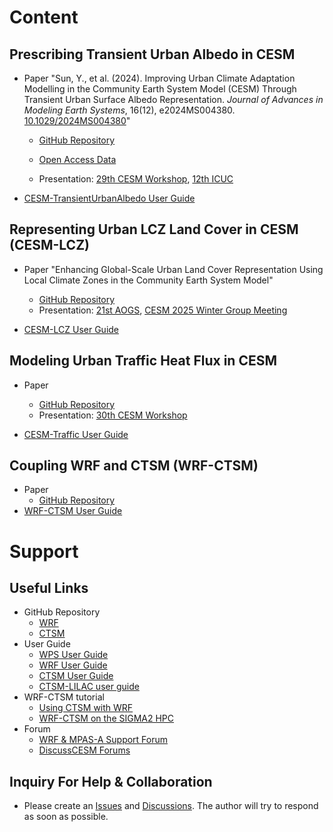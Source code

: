 # Content

## Prescribing Transient Urban Albedo in CESM

- Paper "Sun, Y., et al. (2024). Improving Urban Climate Adaptation Modelling in the Community Earth System Model (CESM) Through Transient Urban Surface Albedo Representation. *Journal of Advances in Modeling Earth Systems*, 16(12), e2024MS004380. [10.1029/2024MS004380](https://doi.org/10.1029/2024MS004380)"
  - [GitHub Repository](https://github.com/envdes/code_DynamicUrbanAlbedo)
  - [Open Access Data](https://doi.org/10.48420/27867357)
  
  - Presentation: [29th CESM Workshop](https://www.cesm.ucar.edu/sites/default/files/2024-06/2024cesmlmwgsun.pdf), [12th ICUC]()

- [CESM-TransientUrbanAlbedo User Guide]()

## Representing Urban LCZ Land Cover in CESM (CESM-LCZ)

- Paper "Enhancing Global-Scale Urban Land Cover Representation Using Local Climate Zones in the Community Earth System Model"
  - [GitHub Repository](https://github.com/envdes/code_CESM_LCZ)
  - Presentation: [21st AOGS](), [CESM 2025 Winter Group Meeting]()
  
- [CESM-LCZ User Guide](./projects/lcz/index.rst)

## Modeling Urban Traffic Heat Flux in CESM

- Paper
  - [GitHub Repository]()
  - Presentation: [30th CESM Workshop](https://www.cesm.ucar.edu/sites/default/files/2025-06/2025cesmsun.pdf)

- [CESM-Traffic User Guide]()

## Coupling WRF and CTSM (WRF-CTSM)

- Paper 
  - [GitHub Repository]()
- [WRF-CTSM User Guide]()

# Support

## Useful Links

- GitHub Repository
  - [WRF](https://github.com/wrf-model/WRF)
  - [CTSM](https://github.com/ESCOMP/CTSM)
- User Guide
  - [WPS User Guide](https://www2.mmm.ucar.edu/wrf/users/wrf_users_guide/build/html/wps.html)
  - [WRF User Guide](https://www2.mmm.ucar.edu/wrf/users/wrf_users_guide/build/html/index.html)
  - [CTSM User Guide](https://escomp.github.io/CTSM/release-clm5.0/index.html#)
  - [CTSM-LILAC user guide](https://escomp.github.io/CTSM/lilac/index.html)
- WRF-CTSM tutorial
  - [Using CTSM with WRF](https://escomp.github.io/CTSM/lilac/specific-atm-models/wrf.html)
  - [WRF-CTSM on the SIGMA2 HPC](https://metos-uio.github.io/CTSM-Norway-Documentation/wrf-ctsm/)
- Forum
  - [WRF & MPAS-A Support Forum](https://forum.mmm.ucar.edu)
  - [DiscussCESM Forums](https://bb.cgd.ucar.edu/cesm/)

## Inquiry For Help & Collaboration

- Please create an [Issues](https://github.com/YuanSun-UoM/esm-dev/issues) and [Discussions](https://github.com/YuanSun-UoM/esm-dev/discussions). The author will try to respond as soon as possible.